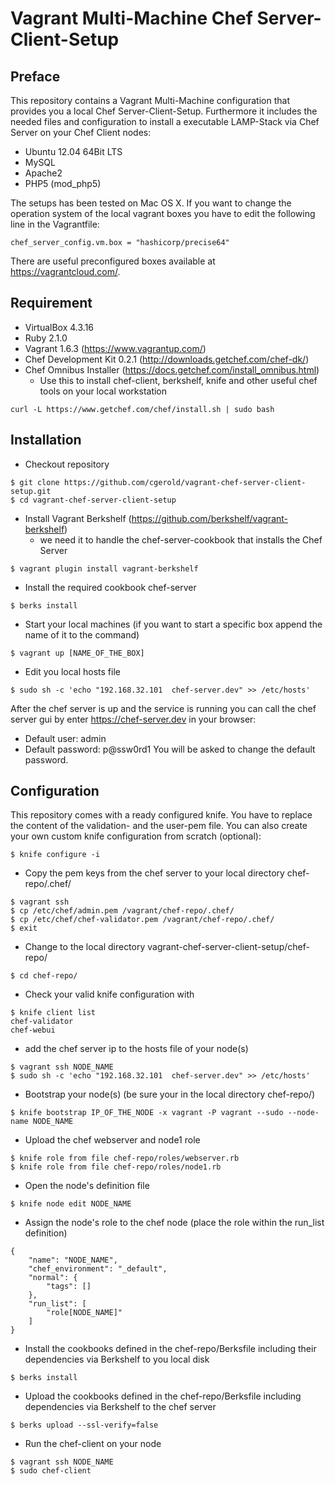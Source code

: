 # Vagrant Multi-Machine Chef Server-Client-Setup

## Preface

This repository contains a Vagrant Multi-Machine configuration that provides you a local Chef Server-Client-Setup.
Furthermore it includes the needed files and configuration to install a executable LAMP-Stack via Chef Server on your Chef Client nodes:
* Ubuntu 12.04 64Bit LTS
* MySQL
* Apache2
* PHP5 (mod_php5)

The setups has been tested on Mac OS X. If you want to change the operation system of the local vagrant boxes you have to edit the following line in the Vagrantfile:
```
chef_server_config.vm.box = "hashicorp/precise64"
```
There are useful preconfigured boxes available at https://vagrantcloud.com/.

## Requirement

* VirtualBox 4.3.16
* Ruby 2.1.0
* Vagrant 1.6.3 (https://www.vagrantup.com/)
* Chef Development Kit 0.2.1 (http://downloads.getchef.com/chef-dk/)
* Chef Omnibus Installer (https://docs.getchef.com/install_omnibus.html)
  * Use this to install chef-client, berkshelf, knife and other useful chef tools on your local workstation
```
curl -L https://www.getchef.com/chef/install.sh | sudo bash
```

## Installation

* Checkout repository
```
$ git clone https://github.com/cgerold/vagrant-chef-server-client-setup.git
$ cd vagrant-chef-server-client-setup
```

* Install Vagrant Berkshelf (https://github.com/berkshelf/vagrant-berkshelf)
  * we need it to handle the chef-server-cookbook that installs the Chef Server
```
$ vagrant plugin install vagrant-berkshelf
```
* Install the required cookbook chef-server
```
$ berks install
```
* Start your local machines (if you want to start a specific box append the name of it to the command)
```
$ vagrant up [NAME_OF_THE_BOX]
```

* Edit you local hosts file
```
$ sudo sh -c 'echo "192.168.32.101  chef-server.dev" >> /etc/hosts'
```

After the chef server is up and the service is running you can call the chef server gui by enter https://chef-server.dev in your browser:
* Default user: admin
* Default password: p@ssw0rd1
You will be asked to change the default password.

## Configuration

This repository comes with a ready configured knife. You have to replace the content of the validation- and the user-pem file.
You can also create your own custom knife configuration from scratch (optional):
```
$ knife configure -i
```

* Copy the pem keys from the chef server to your local directory chef-repo/.chef/
```
$ vagrant ssh
$ cp /etc/chef/admin.pem /vagrant/chef-repo/.chef/
$ cp /etc/chef/chef-validator.pem /vagrant/chef-repo/.chef/
$ exit
```

* Change to the local directory vagrant-chef-server-client-setup/chef-repo/
```
$ cd chef-repo/
```

* Check your valid knife configuration with
```
$ knife client list
chef-validator
chef-webui
```

* add the chef server ip to the hosts file of your node(s)
```
$ vagrant ssh NODE_NAME
$ sudo sh -c 'echo "192.168.32.101  chef-server.dev" >> /etc/hosts'
```

* Bootstrap your node(s) (be sure your in the local directory chef-repo/)
```
$ knife bootstrap IP_OF_THE_NODE -x vagrant -P vagrant --sudo --node-name NODE_NAME
```

* Upload the chef webserver and node1 role
```
$ knife role from file chef-repo/roles/webserver.rb
$ knife role from file chef-repo/roles/node1.rb
```

* Open the node's definition file
```
$ knife node edit NODE_NAME
```

* Assign the node's role to the chef node (place the role within the run_list definition)
```
{
	"name": "NODE_NAME",
	"chef_environment": "_default",
	"normal": {
		"tags": []
	},
	"run_list": [
		"role[NODE_NAME]"
	]
}
```

* Install the cookbooks defined in the chef-repo/Berksfile including their dependencies via Berkshelf to you local disk
```
$ berks install
```

* Upload the cookbooks defined in the chef-repo/Berksfile including dependencies via Berkshelf to the chef server
```
$ berks upload --ssl-verify=false
```

* Run the chef-client on your node
```
$ vagrant ssh NODE_NAME
$ sudo chef-client
```
